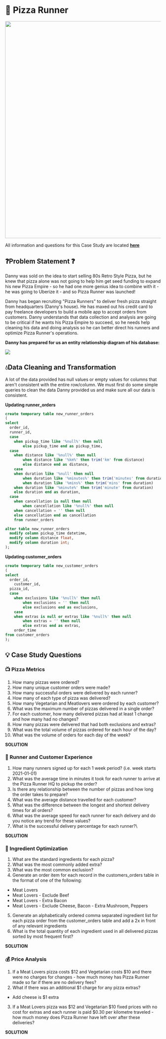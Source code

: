 # 🍕 Pizza Runner

<img src="https://8weeksqlchallenge.com/images/case-study-designs/2.png" width="700">

All information and questions for this Case Study are located [**here**](https://8weeksqlchallenge.com/case-study-2/)

## ❓Problem Statement ❓

Danny was sold on the idea to start selling 80s Retro Style Pizza, but he knew that pizza alone was not going to help him get seed funding to expand his new Pizza Empire - so he had one more genius idea to combine with it - he was going to Uberize it - and so Pizza Runner was launched!

Danny has began recruiting "Pizza Runners" to deliver fresh pizza straight from headquarters (Danny's house). He has maxed out his credit card to pay freelance developers to build a mobile app to accept orders from customers. Danny understands that data collection and analysis are going to be critical if he wants his Pizza Empire to succeed, so he needs help cleaning his data and doing analysis so he can better direct his runners and optimize Pizza Runner's operations. 

**Danny has prepared for us an entity relationship diagram of his database:**

<img src="https://i.gyazo.com/caab0f20cf0cb0e5d8a9b2683f2d2756.png">

## 💧Data Cleaning and Transformation
A lot of the data provided has null values or empty values for columns that aren't consistent with the entire row/column. We must first do some simple queries to clean the data Danny provided us and make sure all our data is consistent. 

**Updating runner_orders**
```sql
create temporary table new_runner_orders
(
select
  order_id,
  runner_id,
  case
    when pickup_time like '%null%' then null
		else pickup_time end as pickup_time,
  case
    when distance like '%null%' then null
		when distance like '%km%' then trim('km' from distance)
		else distance end as distance,
	case
    when duration like '%null' then null
		when duration like '%minutes%' then trim('minutes' from duration)
		when duration like '%mins%' then trim('mins' from duration)
    when duration like '%minute%' then trim('minute' from duration)
    else duration end as duration,
  case
    when cancellation is null then null
		when cancellation like '%null%' then null
    when cancellation = '' then null
    else cancellation end as cancellation
	from runner_orders

alter table new_runner_orders
  modify column pickup_time datetime,
  modify column distance float,
  modify column duration int;
);
```

**Updating customer_orders**
```sql
create temporary table new_customer_orders
(
select
  order_id,
	customer_id,
  pizza_id,
  case
    when exclusions like '%null%' then null
		when exclusions = '' then null
		else exclusions end as exclusions,
	case
    when extras is null or extras like '%null%' then null
		when extras = '' then null
		else extras end as extras,
	order_time
from customer_orders
);
```

## 💡 Case Study Questions

### 📺 Pizza Metrics
1. How many pizzas were ordered?
2. How many unique customer orders were made?
3. How many successful orders were delivered by each runner?
4. How many of each type of pizza was delivered?
5. How many Vegetarian and Meatlovers were ordered by each customer?
6. What was the maximum number of pizzas delivered in a single order?
7. For each customer, how many delivered pizzas had at least 1 change and how many had no changes?
8. How many pizzas were delivered that had both exclusions and extras?
9. What was the total volume of pizzas ordered for each hour of the day?
10. What was the volume of orders for each day of the week?

**SOLUTION**

### 🧍 Runner and Customer Experience
1. How many runners signed up for each 1 week period? (i.e. week starts 2021-01-01)
2. What was the average time in minutes it took for each runner to arrive at the Pizza Runner HQ to pickup the order?
3. Is there any relationship between the number of pizzas and how long the order takes to prepare?
4. What was the average distance travelled for each customer?
5. What was the difference between the longest and shortest delivery times for all orders?
6. What was the average speed for each runner for each delivery and do you notice any trend for these values?
7. What is the successful delivery percentage for each runner?\

**SOLUTION**

### 🍅 Ingredient Optimization
1. What are the standard ingredients for each pizza?
2. What was the most commonly added extra?
3. What was the most common exclusion?
4. Generate an order item for each record in the customers_orders table in the format of one of the following:
- Meat Lovers
- Meat Lovers - Exclude Beef
- Meat Lovers - Extra Bacon
- Meat Lovers - Exclude Cheese, Bacon - Extra Mushroom, Peppers
5. Generate an alphabetically ordered comma separated ingredient list for each pizza order from the customer_orders table and add a 2x in front of any relevant ingredients
6. What is the total quantity of each ingredient used in all delivered pizzas sorted by most frequent first?

**SOLUTION**

### 💰 Price Analysis
1. If a Meat Lovers pizza costs $12 and Vegetarian costs $10 and there were no charges for changes - how much money has Pizza Runner made so far if there are no delivery fees?
2. What if there was an additional $1 charge for any pizza extras?
- Add cheese is $1 extra
3. If a Meat Lovers pizza was $12 and Vegetarian $10 fixed prices with no cost for extras and each runner is paid $0.30 per kilometre traveled - how much money does Pizza Runner have left over after these deliveries?

**SOLUTION**
